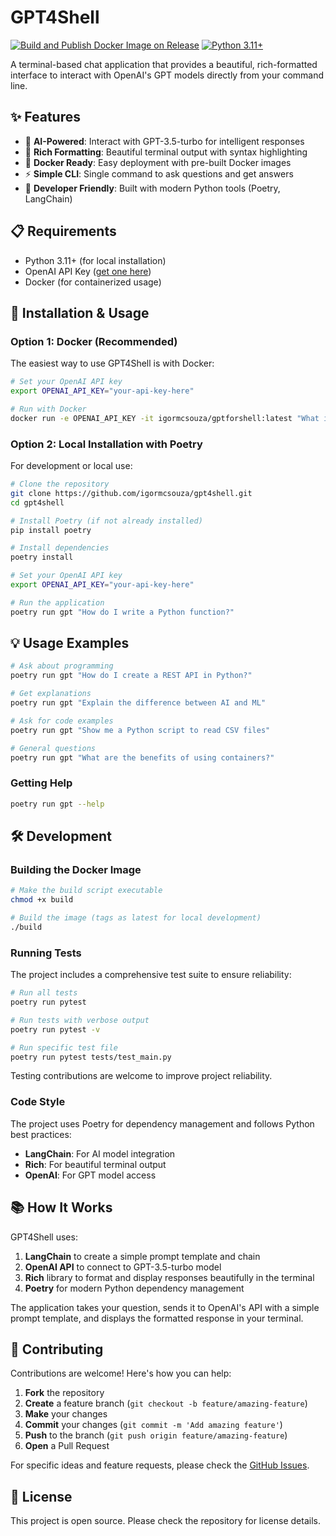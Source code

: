 # GPT4Shell

[![Build and Publish Docker Image on Release](https://github.com/igormcsouza/gpt4shell/actions/workflows/release.yml/badge.svg)](https://github.com/igormcsouza/gpt4shell/actions/workflows/release.yml)
[![Python 3.11+](https://img.shields.io/badge/python-3.11+-blue.svg)](https://www.python.org/downloads/)

A terminal-based chat application that provides a beautiful, rich-formatted interface to interact with OpenAI's GPT models directly from your command line.

## ✨ Features

- 🤖 **AI-Powered**: Interact with GPT-3.5-turbo for intelligent responses
- 🎨 **Rich Formatting**: Beautiful terminal output with syntax highlighting
- 🐳 **Docker Ready**: Easy deployment with pre-built Docker images  
- ⚡ **Simple CLI**: Single command to ask questions and get answers
- 🔧 **Developer Friendly**: Built with modern Python tools (Poetry, LangChain)

## 📋 Requirements

- Python 3.11+ (for local installation)
- OpenAI API Key ([get one here](https://platform.openai.com/api-keys))
- Docker (for containerized usage)

## 🚀 Installation & Usage

### Option 1: Docker (Recommended)

The easiest way to use GPT4Shell is with Docker:

```bash
# Set your OpenAI API key
export OPENAI_API_KEY="your-api-key-here"

# Run with Docker
docker run -e OPENAI_API_KEY -it igormcsouza/gptforshell:latest "What is the meaning of life?"
```

### Option 2: Local Installation with Poetry

For development or local use:

```bash
# Clone the repository
git clone https://github.com/igormcsouza/gpt4shell.git
cd gpt4shell

# Install Poetry (if not already installed)
pip install poetry

# Install dependencies
poetry install

# Set your OpenAI API key
export OPENAI_API_KEY="your-api-key-here"

# Run the application
poetry run gpt "How do I write a Python function?"
```

## 💡 Usage Examples

```bash
# Ask about programming
poetry run gpt "How do I create a REST API in Python?"

# Get explanations
poetry run gpt "Explain the difference between AI and ML"

# Ask for code examples  
poetry run gpt "Show me a Python script to read CSV files"

# General questions
poetry run gpt "What are the benefits of using containers?"
```

### Getting Help

```bash
poetry run gpt --help
```

## 🛠️ Development

### Building the Docker Image

```bash
# Make the build script executable
chmod +x build

# Build the image (tags as latest for local development)
./build
```

### Running Tests

The project includes a comprehensive test suite to ensure reliability:

```bash
# Run all tests
poetry run pytest

# Run tests with verbose output
poetry run pytest -v

# Run specific test file
poetry run pytest tests/test_main.py
```

Testing contributions are welcome to improve project reliability.

### Code Style

The project uses Poetry for dependency management and follows Python best practices:

- **LangChain**: For AI model integration
- **Rich**: For beautiful terminal output
- **OpenAI**: For GPT model access

## 📚 How It Works

GPT4Shell uses:
1. **LangChain** to create a simple prompt template and chain
2. **OpenAI API** to connect to GPT-3.5-turbo model  
3. **Rich** library to format and display responses beautifully in the terminal
4. **Poetry** for modern Python dependency management

The application takes your question, sends it to OpenAI's API with a simple prompt template, and displays the formatted response in your terminal.

## 🤝 Contributing

Contributions are welcome! Here's how you can help:

1. **Fork** the repository
2. **Create** a feature branch (`git checkout -b feature/amazing-feature`)
3. **Make** your changes
4. **Commit** your changes (`git commit -m 'Add amazing feature'`)
5. **Push** to the branch (`git push origin feature/amazing-feature`)
6. **Open** a Pull Request

For specific ideas and feature requests, please check the [GitHub Issues](https://github.com/igormcsouza/gpt4shell/issues).

## 📝 License

This project is open source. Please check the repository for license details.